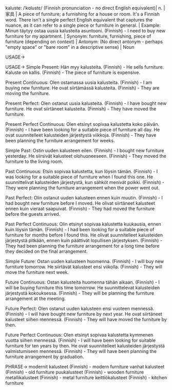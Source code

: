 kaluste: /ˈkɑlustɛ/ (Finnish pronunciation - no direct English equivalent)| n. | 家具 |  A piece of furniture; a furnishing for a house or room.  It's a Finnish word.  There isn't a single perfect English equivalent that captures the nuance, as it can refer to a single piece or furniture in general. | Example:  Minun täytyy ostaa uusia kalusteita asuntooni. (Finnish) - I need to buy new furniture for my apartment. | Synonym: furniture, furnishing, piece of furniture (depending on context) | Antonym: (No direct antonym -  perhaps "empty space" or "bare room" in a descriptive sense) | Noun


USAGE->

USAGE->
Simple Present:
Hän myy kalusteita. (Finnish) - He sells furniture.
Kaluste on kallis. (Finnish) - The piece of furniture is expensive.

Present Continuous:
Olen ostamassa uusia kalusteita. (Finnish) - I am buying new furniture.
He ovat siirtämässä kalusteita. (Finnish) - They are moving the furniture.


Present Perfect:
Olen ostanut uusia kalusteita. (Finnish) - I have bought new furniture.
He ovat siirtäneet kalusteita. (Finnish) - They have moved the furniture.

Present Perfect Continuous:
Olen etsinyt sopivaa kalustetta koko päivän. (Finnish) - I have been looking for a suitable piece of furniture all day.
He ovat suunnitelleet kalusteiden järjestystä viikkoja. (Finnish) - They have been planning the furniture arrangement for weeks.


Simple Past:
Ostin uuden kalusteen eilen. (Finnish) - I bought new furniture yesterday.
He siirsivät kalusteet olohuoneeseen. (Finnish) - They moved the furniture to the living room.


Past Continuous:
Etsin sopivaa kalustetta, kun löysin tämän. (Finnish) - I was looking for a suitable piece of furniture when I found this one.
He suunnittelivat kalusteiden järjestystä, kun sähköt menivät poikki. (Finnish) - They were planning the furniture arrangement when the power went out.


Past Perfect:
Olin ostanut uuden kalusteen ennen kuin muutin. (Finnish) - I had bought new furniture before I moved.
He olivat siirtäneet kalusteet ennen kuin vieraat saapuivat. (Finnish) - They had moved the furniture before the guests arrived.


Past Perfect Continuous:
Olin etsinyt sopivaa kalustetta kuukausia, ennen kuin löysin tämän. (Finnish) - I had been looking for a suitable piece of furniture for months before I found this.
He olivat suunnitelleet kalusteiden järjestystä pitkään, ennen kuin päättivät lopullisen järjestyksen. (Finnish) - They had been planning the furniture arrangement for a long time before they decided on the final arrangement.


Simple Future:
Ostan uuden kalusteen huomenna. (Finnish) - I will buy new furniture tomorrow.
He siirtävät kalusteet ensi viikolla. (Finnish) - They will move the furniture next week.


Future Continuous:
Ostan kalusteita huomenna tähän aikaan. (Finnish) - I will be buying furniture this time tomorrow.
He suunnittelevat kalusteiden järjestystä kokouksessa. (Finnish) - They will be planning the furniture arrangement at the meeting.


Future Perfect:
Olen ostanut uuden kalusteen ensi vuoteen mennessä. (Finnish) - I will have bought new furniture by next year.
He ovat siirtäneet kalusteet siihen mennessä. (Finnish) - They will have moved the furniture by then.


Future Perfect Continuous:
Olen etsinyt sopivaa kalustetta kymmenen vuotta siihen mennessä. (Finnish) - I will have been looking for suitable furniture for ten years by then.
He ovat suunnitelleet kalusteiden järjestystä valmistumiseen mennessä. (Finnish) - They will have been planning the furniture arrangement by graduation.



PHRASE->
modernit kalusteet (Finnish) - modern furniture
vanhat kalusteet (Finnish) - old furniture
puukalusteet (Finnish) - wooden furniture
metallikalusteet (Finnish) - metal furniture
keittiökalusteet (Finnish) - kitchen furniture 
